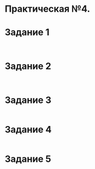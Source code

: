 # Практическая №4.

# Задание 1
``` jsonnet

```
``` json

```



# Задание 2

```

```


```

```

# Задание 3 

```
```


# Задание 4

```

```


# Задание 5

```

```


